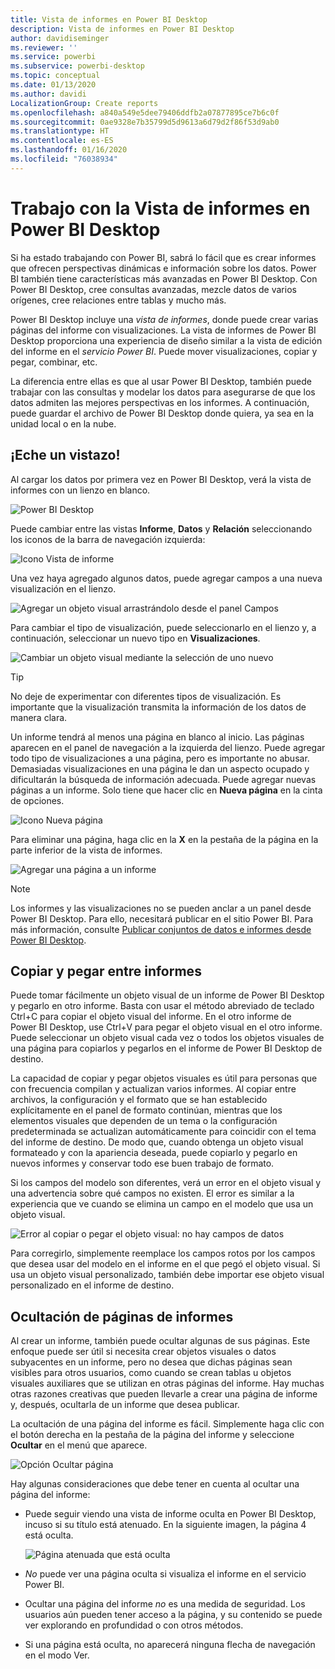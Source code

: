 ```yaml
---
title: Vista de informes en Power BI Desktop
description: Vista de informes en Power BI Desktop
author: davidiseminger
ms.reviewer: ''
ms.service: powerbi
ms.subservice: powerbi-desktop
ms.topic: conceptual
ms.date: 01/13/2020
ms.author: davidi
LocalizationGroup: Create reports
ms.openlocfilehash: a840a549e5dee79406ddfb2a07877895ce7b6c0f
ms.sourcegitcommit: 0ae9328e7b35799d5d9613a6d79d2f86f53d9ab0
ms.translationtype: HT
ms.contentlocale: es-ES
ms.lasthandoff: 01/16/2020
ms.locfileid: "76038934"
---
```

# <a name="work-with-report-view-in-power-bi-desktop"></a>Trabajo con la Vista de informes en Power BI Desktop

Si ha estado trabajando con Power BI, sabrá lo fácil que es crear informes que ofrecen perspectivas dinámicas e información sobre los datos. Power BI también tiene características más avanzadas en Power BI Desktop. Con Power BI Desktop, cree consultas avanzadas, mezcle datos de varios orígenes, cree relaciones entre tablas y mucho más.

Power BI Desktop incluye una *vista de informes*, donde puede crear varias páginas del informe con visualizaciones. La vista de informes de Power BI Desktop proporciona una experiencia de diseño similar a la vista de edición del informe en el *servicio Power BI*. Puede mover visualizaciones, copiar y pegar, combinar, etc.

La diferencia entre ellas es que al usar Power BI Desktop, también puede trabajar con las consultas y modelar los datos para asegurarse de que los datos admiten las mejores perspectivas en los informes. A continuación, puede guardar el archivo de Power BI Desktop donde quiera, ya sea en la unidad local o en la nube.

## <a name="lets-take-a-look"></a>¡Eche un vistazo!

Al cargar los datos por primera vez en Power BI Desktop, verá la vista de informes con un lienzo en blanco.

![Power BI Desktop](media/desktop-report-view/pbi_reportviewinpbidesigner_reportview.png)

Puede cambiar entre las vistas **Informe**, **Datos** y **Relación** seleccionando los iconos de la barra de navegación izquierda:

![Icono Vista de informe](media/desktop-report-view/pbi_reportviewinpbidesigner_changeview.png)

Una vez haya agregado algunos datos, puede agregar campos a una nueva visualización en el lienzo.

![Agregar un objeto visual arrastrándolo desde el panel Campos](media/desktop-report-view/pbid_reportview_addvis.gif)

Para cambiar el tipo de visualización, puede seleccionarlo en el lienzo y, a continuación, seleccionar un nuevo tipo en **Visualizaciones**.

![Cambiar un objeto visual mediante la selección de uno nuevo](media/desktop-report-view/pbid_reportview_changevis.gif)

> [!TIP]
> No deje de experimentar con diferentes tipos de visualización. Es importante que la visualización transmita la información de los datos de manera clara.

Un informe tendrá al menos una página en blanco al inicio. Las páginas aparecen en el panel de navegación a la izquierda del lienzo. Puede agregar todo tipo de visualizaciones a una página, pero es importante no abusar. Demasiadas visualizaciones en una página le dan un aspecto ocupado y dificultarán la búsqueda de información adecuada. Puede agregar nuevas páginas a un informe. Solo tiene que hacer clic en **Nueva página** en la cinta de opciones.

![Icono Nueva página](media/desktop-report-view/pbidesignerreportviewnewpage.png)

Para eliminar una página, haga clic en la **X** en la pestaña de la página en la parte inferior de la vista de informes.

![Agregar una página a un informe](media/desktop-report-view/pbi_reportviewinpbidesigner_deletepage.png)

> [!NOTE]
> Los informes y las visualizaciones no se pueden anclar a un panel desde Power BI Desktop. Para ello, necesitará publicar en el sitio Power BI. Para más información, consulte [Publicar conjuntos de datos e informes desde Power BI Desktop](desktop-upload-desktop-files.md).

## <a name="copy-and-paste-between-reports"></a>Copiar y pegar entre informes

Puede tomar fácilmente un objeto visual de un informe de Power BI Desktop y pegarlo en otro informe. Basta con usar el método abreviado de teclado Ctrl+C para copiar el objeto visual del informe. En el otro informe de Power BI Desktop, use Ctrl+V para pegar el objeto visual en el otro informe. Puede seleccionar un objeto visual cada vez o todos los objetos visuales de una página para copiarlos y pegarlos en el informe de Power BI Desktop de destino.

La capacidad de copiar y pegar objetos visuales es útil para personas que con frecuencia compilan y actualizan varios informes. Al copiar entre archivos, la configuración y el formato que se han establecido explícitamente en el panel de formato continúan, mientras que los elementos visuales que dependen de un tema o la configuración predeterminada se actualizan automáticamente para coincidir con el tema del informe de destino. De modo que, cuando obtenga un objeto visual formateado y con la apariencia deseada, puede copiarlo y pegarlo en nuevos informes y conservar todo ese buen trabajo de formato.

Si los campos del modelo son diferentes, verá un error en el objeto visual y una advertencia sobre qué campos no existen. El error es similar a la experiencia que ve cuando se elimina un campo en el modelo que usa un objeto visual.

![Error al copiar o pegar el objeto visual: no hay campos de datos](media/desktop-report-view/report-view_07.png)

Para corregirlo, simplemente reemplace los campos rotos por los campos que desea usar del modelo en el informe en el que pegó el objeto visual. Si usa un objeto visual personalizado, también debe importar ese objeto visual personalizado en el informe de destino.

## <a name="hide-report-pages"></a>Ocultación de páginas de informes

Al crear un informe, también puede ocultar algunas de sus páginas. Este enfoque puede ser útil si necesita crear objetos visuales o datos subyacentes en un informe, pero no desea que dichas páginas sean visibles para otros usuarios, como cuando se crean tablas u objetos visuales auxiliares que se utilizan en otras páginas del informe. Hay muchas otras razones creativas que pueden llevarle a crear una página de informe y, después, ocultarla de un informe que desea publicar.

La ocultación de una página del informe es fácil. Simplemente haga clic con el botón derecha en la pestaña de la página del informe y seleccione **Ocultar** en el menú que aparece.

![Opción Ocultar página](media/desktop-report-view/report-view_05.png)

Hay algunas consideraciones que debe tener en cuenta al ocultar una página del informe:

* Puede seguir viendo una vista de informe oculta en Power BI Desktop, incuso si su título está atenuado. En la siguiente imagen, la página 4 está oculta.

    ![Página atenuada que está oculta](media/desktop-report-view/report-view_06.png)

* *No* puede ver una página oculta si visualiza el informe en el servicio Power BI.

* Ocultar una página del informe *no* es una medida de seguridad. Los usuarios aún pueden tener acceso a la página, y su contenido se puede ver explorando en profundidad o con otros métodos.

* Si una página está oculta, no aparecerá ninguna flecha de navegación en el modo Ver.
